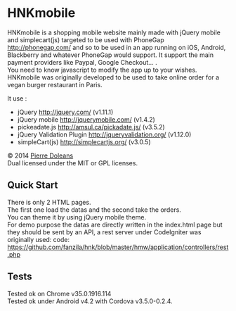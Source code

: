 HNKmobile
=========

HNKmobile is a shopping mobile website mainly made with jQuery mobile and simplecart(js) targeted to be used with PhoneGap http://phonegap.com/ and so to be used in an app running on iOS, Android, Blackberry and whatever PhoneGap would support. It support the main payment providers like Paypal, Google Checkout... .   
You need to know javascript to modify the app up to your wishes.  
HNKmobile was originally developed to be used to take online order for a vegan burger restaurant in Paris.  

It use : 

- jQuery http://jquery.com/ (v1.11.1)
- jQuery mobile http://jquerymobile.com/ (v1.4.2)
- pickeadate.js http://amsul.ca/pickadate.js/ (v3.5.2)
- jQuery Validation Plugin http://jqueryvalidation.org/ (v1.12.0)
- simpleCart(js) http://simplecartjs.org/ (v3.0.5)

© 2014 [Pierre Doleans](http://www.doleans.net/)  
Dual licensed under the MIT or GPL licenses.

## Quick Start
There is only 2 HTML pages.  
The first one load the datas and the second take the orders.  
You can theme it by using jQuery mobile theme.  
For demo purpose the datas are directly written in the index.html page but they should be sent by an API, a rest server under CodeIgniter was originally used: code: https://github.com/fanzila/hnk/blob/master/hmw/application/controllers/rest.php

## Tests
Tested ok on Chrome v35.0.1916.114  
Tested ok under Android v4.2 with Cordova v3.5.0-0.2.4.
